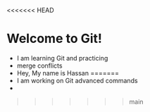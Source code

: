 <<<<<<< HEAD
#  Welcome to Git!
- I am learning Git and practicing
- merge conflicts
- Hey, My name is Hassan
=======
- I am working on Git advanced commands
- 
>>>>>>> main
